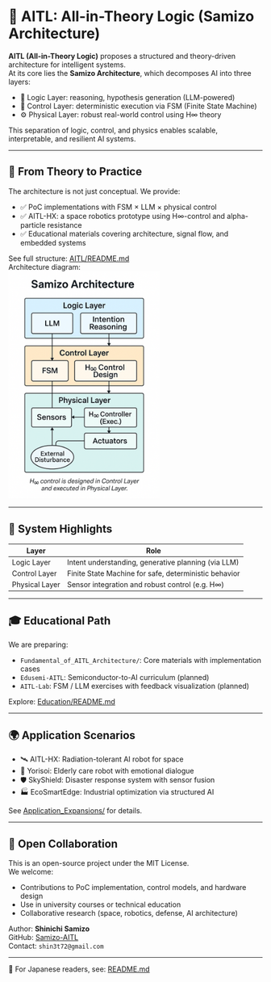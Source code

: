 # 🧠 AITL: All-in-Theory Logic (Samizo Architecture)

**AITL (All-in-Theory Logic)** proposes a structured and theory-driven architecture for intelligent systems.  
At its core lies the **Samizo Architecture**, which decomposes AI into three layers:

- 🧠 Logic Layer: reasoning, hypothesis generation (LLM-powered)
- 🔁 Control Layer: deterministic execution via FSM (Finite State Machine)
- ⚙️ Physical Layer: robust real-world control using H∞ theory

This separation of logic, control, and physics enables scalable, interpretable, and resilient AI systems.

---

## 🚀 From Theory to Practice

The architecture is not just conceptual. We provide:

- ✅ PoC implementations with FSM × LLM × physical control  
- ✅ AITL-HX: a space robotics prototype using H∞-control and alpha-particle resistance  
- ✅ Educational materials covering architecture, signal flow, and embedded systems

See full structure: [AITL/README.md](./README.md)  
Architecture diagram:  
<img src="./docs/images/samizo_architecture_v4.png" alt="Samizo Architecture" width="300"/>

---

## 🧱 System Highlights

| Layer        | Role                                     |
|--------------|------------------------------------------|
| Logic Layer  | Intent understanding, generative planning (via LLM) |
| Control Layer| Finite State Machine for safe, deterministic behavior |
| Physical Layer | Sensor integration and robust control (e.g. H∞)   |

---

## 🎓 Educational Path

We are preparing:

- `Fundamental_of_AITL_Architecture/`: Core materials with implementation cases  
- `Edusemi-AITL`: Semiconductor-to-AI curriculum (planned)  
- `AITL-Lab`: FSM / LLM exercises with feedback visualization (planned)

Explore: [Education/README.md](./Education/README.md)

---

## 🌍 Application Scenarios

- 🛰️ AITL-HX: Radiation-tolerant AI robot for space  
- 🤖 Yorisoi: Elderly care robot with emotional dialogue  
- 🛡️ SkyShield: Disaster response system with sensor fusion  
- 🏭 EcoSmartEdge: Industrial optimization via structured AI

See [Application_Expansions/](./Application_Expansions/) for details.

---

## 🤝 Open Collaboration

This is an open-source project under the MIT License.  
We welcome:

- Contributions to PoC implementation, control models, and hardware design  
- Use in university courses or technical education  
- Collaborative research (space, robotics, defense, AI architecture)

Author: **Shinichi Samizo**  
GitHub: [Samizo-AITL](https://github.com/Samizo-AITL)  
Contact: `shin3t72@gmail.com`

---

📘 For Japanese readers, see: [README.md](./README.md)
